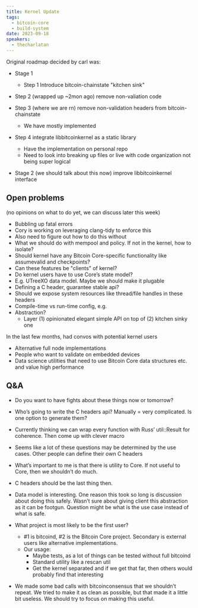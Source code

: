 ```yaml
---
title: Kernel Update
tags:
  - bitcoin-core
  - build-system
date: 2023-09-18
speakers:
  - thecharlatan
---
```

Original roadmap decided by carl was:

- Stage 1
  - Step 1 Introduce bitcoin-chainstate "kitchen sink"

- Step 2 (wrapped up ~2mon ago) remove non-valiation code

- Step 3 (where we are rn) remove non-validation headers from bitcoin-chainstate
  - We have mostly implemented

- Step 4 integrate libbitcoinkernel as a static library
  - Have the implementation on personal repo
  - Need to look into breaking up files or live with code organization not being super logical

- Stage 2 (we should talk about this now) improve libbitcoinkernel interface

## Open problems

(no opinions on what to do yet, we can discuss later this week)

- Bubbling up fatal errors
- Cory is working on leveraging clang-tidy to enforce this
- Also need to figure out how to do this without
- What we should do with mempool and policy. If not in the kernel, how to isolate?
- Should kernel have any Bitcoin Core-specific functionality like assumevalid and checkpoints?
- Can these features be "clients" of kernel?
- Do kernel users have to use Core’s state model?
- E.g. UTreeXO data model. Maybe we should make it plugable
- Defining a C header, guarantee stable api?
- Should we expose system resources like thread/file handles in these headers
- Compile-time vs run-time config, e.g.
- Abstraction?
  - Layer (1) opinionated elegant simple API on top of (2) kitchen sinky one

In the last few months, had convos with potential kernel users

- Alternative full node implementations
- People who want to validate on embedded devices
- Data science utilities that need to use Bitcoin Core data structures etc. and value high performance

## Q&A

- Do you want to have fights about these things now or tomorrow?
- Who’s going to write the C headers api? Manually = very complicated. Is one option to generate them?
- Currently thinking we can wrap every function with Russ’ util::Result for coherence. Then come up with clever macro
- Seems like a lot of these questions may be determined by the use cases. Other people can define their own C headers
- What’s important to me is that there is utility to Core. If not useful to Core, then we shouldn’t do much.
- C headers should be the last thing then.
- Data model is interesting. One reason this took so long is discussion about doing this safely. Wasn’t sure about giving client this abstraction as it can be footgun. Question might be what is the use case instead of what is safe.

- What project is most likely to be the first user?
  - #1 is bitcoind, #2 is the Bitcoin Core project. Secondary is external users like alternative implementations.
  - Our usage:
    - Maybe tests, as a lot of things can be tested without full bitcoind
    - Standard utility like a rescan util
    - Get the kernel separated and if we get that far, then others would probably find that interesting

- We made some bad calls with bitcoinconsensus that we shouldn’t repeat. We tried to make it as clean as possible, but that made it a little bit useless. We should try to focus on making this useful.
